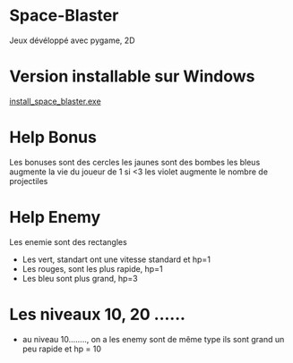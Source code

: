 # Space-Blaster
 Jeux dévéloppé avec pygame, 2D

 <h1>Version installable sur Windows</h1>
<a href="https://github.com/John-Lion01/Space-Blaster/">install_space_blaster.exe</a>

# Help Bonus
 Les bonuses sont des cercles
 les jaunes sont des bombes
 les bleus augmente la vie du joueur de 1 si <3
 les violet augmente le nombre de projectiles

# Help Enemy
Les enemie sont des rectangles
 * Les vert, standart ont une vitesse standard et hp=1
 * Les rouges, sont les plus rapide, hp=1
 * Les bleu sont plus grand, hp=3

# Les niveaux 10, 20 ......
* au niveau 10........, on a les enemy sont de même type
 ils sont grand
 un peu rapide
 et hp = 10